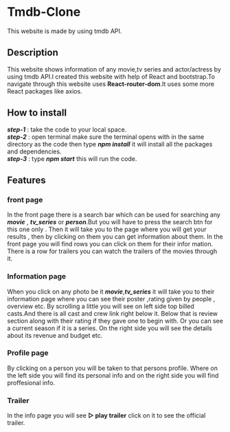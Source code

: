  # Tmdb-Clone                                                                                                                                                    
This website is made by using tmdb API.

## Description                                                                                                                                                             
This website shows information of any movie,tv series and actor/actress by using tmdb API.I created this website with help of React and bootstrap.To navigate through this website uses __React-router-dom__.It uses some more React packages like axios.

## How to install                                                                                                                         
___step-1___ : take the code to your local space.  
___step-2___ : open terminal make sure the terminal opens with in the same directory as the code then type ***npm install*** it will install all the packages and dependencies.  
___step-3___ : type ***npm start*** this will run the code.

## Features
### front page
In the front page there is a search bar which can be used for searching any ***movie*** , ***tv_series*** or ***person***.But you will have to press the search btn for this one only . Then it will take you to the page where you will get your results , then by clicking on them you can get information about them.
In the front page you will find rows you can click on them for their infor mation.
There is a row for trailers you can watch the trailers of the movies through it.

### Information page 

When you click on any photo be it ***movie***,***tv_series*** it will take you to their information page where you can see their poster ,rating given by people , overview etc.
By scrolling a little you will see on left side top billed casts.And there is all cast and crew link right below it.
Below that is review section along with their rating if they gave one to begin with.
Or you can see a current season if it is a series.
On the right side you will see the details about its revenue and budget etc.

### Profile page

By clicking on a person you will be taken to that persons profile.
Where on the left side you will find its personal info and on the right side you will find proffesional info.

### Trailer 

In the info page you will see __▷ play trailer__ click on it to see the official trailer.